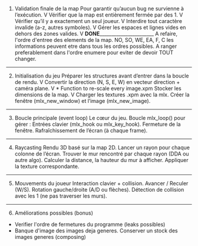 1. Validation finale de la map
    Pour garantir qu’aucun bug ne survienne à l’exécution. V
     Vérifier que la map est entièrement fermée par des 1. V
     Vérifier qu’il y a exactement un seul joueur. V
     Interdire tout caractère invalide (a-z, autres symboles). V
     Gérer les espaces et lignes vides en dehors des zones valides. V
________________________DONE_______________________________________________
A refaire, l'ordre d'entree des elements de la map. NO, SO, WE, EA, F, C
	les informations peuvent etre dans tous les ordres possibles.
	A ranger preferablement dans l'ordre enumere pour eviter de devoir TOUT changer.
___________________________________________________________________________

 2. Initialisation du jeu
    Préparer les structures avant d’entrer dans la boucle de rendu.  V
     Convertir la direction (N, S, E, W) en vecteur direction + caméra plane. V
		* Function to re-scale every image.xpm
     Stocker les dimensions de la map. V
     Charger les textures .xpm avec la mlx.
     Créer la fenêtre (mlx_new_window) et l’image (mlx_new_image).
____________________________________________________________________________

3. Boucle principale (event loop)
    Le cœur du jeu.
     Boucle mlx_loop() pour gérer :
        Entrées clavier (mlx_hook ou mlx_key_hook).
        Fermeture de la fenêtre.
        Rafraîchissement de l’écran (à chaque frame).
____________________________________________________________________________

 4. Raycasting
    Rendu 3D basé sur la map 2D.
     Lancer un rayon pour chaque colonne de l’écran.
     Trouver le mur rencontré par chaque rayon (DDA ou autre algo).
     Calculer la distance, la hauteur du mur à afficher.
     Appliquer la texture correspondante.
____________________________________________________________________________

 5. Mouvements du joueur
    Interaction clavier + collision.
     Avancer / Reculer (W/S).
     Rotation gauche/droite (A/D ou flèches).
     Détection de collision avec les 1 (ne pas traverser les murs).
____________________________________________________________________________

 6. Améliorations possibles (bonus)


* Verifier l'ordre de fermetures du programme (leaks possibles)
* Banque d'image des images deja generes. Conserver un stock des images generes (composing) 
